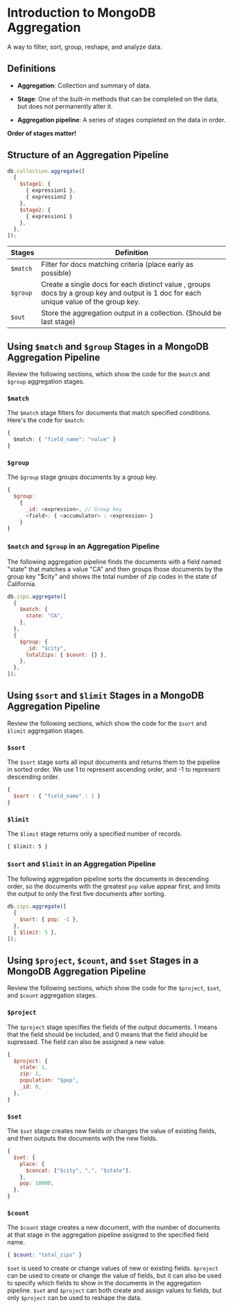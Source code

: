 # Introduction to MongoDB Aggregation

A way to filter, sort, group, reshape, and analyze data.

## Definitions

- **Aggregation**: Collection and summary of data.

- **Stage**: One of the built-in methods that can be completed on the data, but does not permanently alter it.

- **Aggregation pipeline**: A series of stages completed on the data in order.

**Order of stages matter!**

## Structure of an Aggregation Pipeline

```js
db.collection.aggregate([
  {
    $stage1: {
      { expression1 },
      { expression2 }
    },
    $stage2: {
      { expression1 }
    },
  },
]);
```

| Stages   | Definition                                                                                                                            |
| -------- | ------------------------------------------------------------------------------------------------------------------------------------- |
| `$match` | Filter for docs matching criteria (place early as possible)                                                                           |
| `$group` | Create a single docs for each distinct value , groups docs by a group key and output is 1 doc for each unique value of the group key. |
| `$out`   | Store the aggregation output in a collection. (Should be last stage)                                                                  |

## Using `$match` and `$group` Stages in a MongoDB Aggregation Pipeline

Review the following sections, which show the code for the `$match` and `$group` aggregation stages.

### `$match`

The `$match` stage filters for documents that match specified conditions. Here's the code for `$match`:

```ts
{
  $match: { "field_name": "value" }
}
```

### `$group`

The `$group` stage groups documents by a group key.

```js
{
  $group:
    {
      _id: <expression>, // Group key
      <field>: { <accumulator> : <expression> }
    }
}
```

### `$match` and `$group` in an Aggregation Pipeline

The following aggregation pipeline finds the documents with a field named "state" that matches a value "CA" and then groups those documents by the group key "$city" and shows the total number of zip codes in the state of California.

```js
db.zips.aggregate([
  {
    $match: {
      state: "CA",
    },
  },
  {
    $group: {
      _id: "$city",
      totalZips: { $count: {} },
    },
  },
]);
```

## Using `$sort` and `$limit` Stages in a MongoDB Aggregation Pipeline

Review the following sections, which show the code for the `$sort` and `$limit` aggregation stages.

### `$sort`

The `$sort` stage sorts all input documents and returns them to the pipeline in sorted order. We use 1 to represent ascending order, and -1 to represent descending order.

```js
{
  $sort : { "field_name" : 1 }
}
```

### `$limit`

The `$limit` stage returns only a specified number of records.

```
{ $limit: 5 }
```

### `$sort` and `$limit` in an Aggregation Pipeline

The following aggregation pipeline sorts the documents in descending order, so the documents with the greatest `pop` value appear first, and limits the output to only the first five documents after sorting.

```js
db.zips.aggregate([
  {
    $sort: { pop: -1 },
  },
  { $limit: 5 },
]);
```

## Using `$project`, `$count`, and `$set` Stages in a MongoDB Aggregation Pipeline

Review the following sections, which show the code for the `$project`, `$set`, and `$count` aggregation stages.

### `$project`

The `$project` stage specifies the fields of the output documents. 1 means that the field should be included, and 0 means that the field should be supressed. The field can also be assigned a new value.

```js
{
  $project: {
    state: 1,
    zip: 1,
    population: "$pop",
    _id: 0,
  },
}
```

### `$set`

The `$set` stage creates new fields or changes the value of existing fields, and then outputs the documents with the new fields.

```js
{
  $set: {
    place: {
      $concat: ["$city", ",", "$state"],
    },
    pop: 10000,
  },
}
```

### `$count`

The `$count` stage creates a new document, with the number of documents at that stage in the aggregation pipeline assigned to the specified field name.

```php
{ $count: "total_zips" }
```

`$set` is used to create or change values of new or existing fields. `$project` can be used to create or change the value of fields, but it can also be used to specify which fields to show in the documents in the aggregation pipeline. `$set` and `$project` can both create and assign values to fields, but only `$project` can be used to reshape the data.
